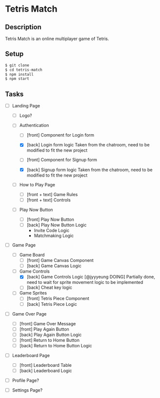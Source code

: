 # Tetris Match

## Description

Tetris Match is an online multiplayer game of Tetris.

## Setup

```bash
$ git clone
$ cd tetris-match
$ npm install
$ npm start
```

## Tasks

-   [ ] Landing Page

    -   [ ] Logo?

    -   [ ] Authentication

        -   [ ] [front] Component for Login form
        -   [x] [back] Login form logic
                Taken from the chatroom, need to be modified to fit the new project

        -   [ ] [front] Component for Signup form
        -   [x] [back] Signup form logic
                Taken from the chatroom, need to be modified to fit the new project

    -   [ ] How to Play Page

        -   [ ] [front + text] Game Rules
        -   [ ] [front + text] Controls

    -   [ ] Play Now Button
        -   [ ] [front] Play Now Button
        -   [ ] [back] Play Now Button Logic
            -   Invite Code Logic
            -   Matchmaking Logic

-   [ ] Game Page

    -   [ ] Game Board
        -   [ ] [front] Game Canvas Component
        -   [ ] [back] Game Canvas Logic
    -   [ ] Game Controls
        -   [x] [back] Game Controls Logic [@jyyyeung DOING]
                Partially done, need to wait for sprite movement logic to be implemented
        -   [ ] [back] Cheat key logic
    -   [ ] Game Sprites
        -   [ ] [front] Tetris Piece Component
        -   [ ] [back] Tetris Piece Logic

-   [ ] Game Over Page
    -   [ ] [front] Game Over Message
    -   [ ] [front] Play Again Button
    -   [ ] [back] Play Again Button Logic
    -   [ ] [front] Return to Home Button
    -   [ ] [back] Return to Home Button Logic
-   [ ] Leaderboard Page

    -   [ ] [front] Leaderboard Table
    -   [ ] [back] Leaderboard Logic

-   [ ] Profile Page?
-   [ ] Settings Page?
